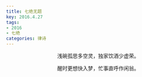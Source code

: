 ```yaml
---
title: 七绝无题
key: 2016.4.27
tags: 
- 2016
- 七绝
categories: 律诗
---
```


<p align="center">浅碗孤思多空灵，独家饮酒少虚荣。
</p>
<p align="center">醒时更想快入梦，忙事直呼作闲翁。
</p>
